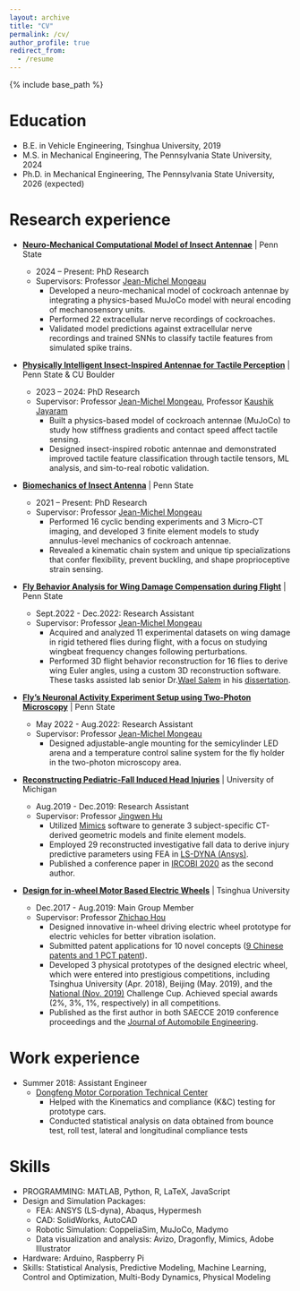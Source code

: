 ```yaml
---
layout: archive
title: "CV"
permalink: /cv/
author_profile: true
redirect_from:
  - /resume
---
```


{% include base_path %}

Education
======
* B.E. in Vehicle Engineering, Tsinghua University, 2019
* M.S. in Mechanical Engineering, The Pennsylvania State University, 2024
* Ph.D. in Mechanical Engineering, The Pennsylvania State University, 2026 (expected)

Research experience
======
* [**Neuro-Mechanical Computational Model of Insect Antennae**](https://lingsheng-meng.github.io/research/research-ephys) \| Penn State  
  * 2024 – Present: PhD Research  
  * Supervisors: Professor [Jean-Michel Mongeau](https://sites.psu.edu/mongeau/PIbio/)
    * Developed a neuro-mechanical model of cockroach antennae by integrating a physics-based MuJoCo model with neural encoding of mechanosensory units.
    * Performed 22 extracellular nerve recordings of cockroaches.
    * Validated model predictions against extracellular nerve recordings and trained SNNs to classify tactile features from simulated spike trains.   

* [**Physically Intelligent Insect-Inspired Antennae for Tactile Perception**](https://lingsheng-meng.github.io/research/research-antenna_classification) \| Penn State & CU Boulder 
  * 2023 – 2024: PhD Research  
  * Supervisor: Professor [Jean-Michel Mongeau](https://sites.psu.edu/mongeau/PIbio/), Professor [Kaushik Jayaram](https://www.colorado.edu/mechanical/kaushik-jayaram)
    * Built a physics-based model of cockroach antennae (MuJoCo) to study how stiffness gradients and contact speed affect tactile sensing.  
    * Designed insect-inspired robotic antennae and demonstrated improved tactile feature classification through tactile tensors, ML analysis, and sim-to-real robotic validation.  
   
* [**Biomechanics of Insect Antenna**](https://lingsheng-meng.github.io/research/research-antenna_mechanics) \| Penn State  
  * 2021 – Present: PhD Research  
  * Supervisor: Professor [Jean-Michel Mongeau](https://sites.psu.edu/mongeau/PIbio/)
    * Performed 16 cyclic bending experiments and 3 Micro-CT imaging, and developed 3 finite element models to study annulus-level mechanics of cockroach antennae.  
    * Revealed a kinematic chain system and unique tip specializations that confer flexibility, prevent buckling, and shape proprioceptive strain sensing.  

* [**Fly Behavior Analysis for Wing Damage Compensation during Flight**](https://lingsheng-meng.github.io/research/research-fly_wing) \| Penn State
  * Sept.2022 - Dec.2022: Research Assistant
  * Supervisor: Professor [Jean-Michel Mongeau](https://sites.psu.edu/mongeau/PIbio/)
    * Acquired and analyzed 11 experimental datasets on wing damage in rigid tethered flies during flight, with a focus on studying wingbeat frequency changes following perturbations.
    * Performed 3D flight behavior reconstruction for 16 flies to derive wing Euler angles, using a custom 3D reconstruction software. These tasks assisted lab senior Dr.[Wael Salem](https://www.linkedin.com/in/wael-salem/) in his [dissertation](https://etda.libraries.psu.edu/catalog/19881was29).

* [**Fly’s Neuronal Activity Experiment Setup using Two-Photon Microscopy**](https://lingsheng-meng.github.io/design/design-1) \| Penn State
  * May 2022 - Aug.2022: Research Assistant
  * Supervisor: Professor [Jean-Michel Mongeau](https://sites.psu.edu/mongeau/PIbio/)
    * Designed adjustable-angle mounting for the semicylinder LED arena and a temperature control saline system for the fly holder in the two-photon microscopy area.

* [**Reconstructing Pediatric-Fall Induced Head Injuries**](https://lingsheng-meng.github.io/research/research-0) \| University of Michigan
  * Aug.2019 - Dec.2019: Research Assistant
  * Supervisor: Professor [Jingwen Hu](https://sites.google.com/umich.edu/jingwenhu/home)
    * Utilized [Mimics](https://www.materialise.com/en/healthcare/mimics-innovation-suite/mimics) software to generate 3 subject-specific CT-derived geometric models and finite element models.
    * Employed 29 reconstructed investigative fall data to derive injury predictive parameters using FEA in [LS-DYNA (Ansys)](https://www.ansys.com/products/structures/ansys-ls-dyna).
    * Published a conference paper in [IRCOBI 2020](http://www.ircobi.org/wordpress/downloads/irc20-asia/pdf-files/2046a.pdf) as the second author.

* [**Design for in-wheel Motor Based Electric Wheels**](https://lingsheng-meng.github.io/research/research-2) \| Tsinghua University
  * Dec.2017 - Aug.2019: Main Group Member
  * Supervisor: Professor [Zhichao Hou](https://ieeexplore.ieee.org/author/37085377720)
    * Designed innovative in-wheel driving electric wheel prototype for electric vehicles for better vibration isolation.
    * Submitted patent applications for 10 novel concepts ([9 Chinese patents and 1 PCT patent](https://patents.google.com/?inventor=%E5%AD%9F%E4%BB%A4%E7%9B%9B)).
    * Developed 3 physical prototypes of the designed electric wheel, which were entered into prestigious competitions, including Tsinghua University (Apr. 2018), Beijing (May. 2019), and the [National (Nov. 2019)](http://www.svm.tsinghua.edu.cn/essay/12/1543.html) Challenge Cup. Achieved special awards (2%, 3%, 1%, respectively) in all competitions.
    * Published as the first author in both SAECCE 2019 conference proceedings and the [Journal of Automobile Engineering](https://journals.sagepub.com/doi/10.1177/0954407020921736).

Work experience
======
* Summer 2018: Assistant Engineer
  * [Dongfeng Motor Corporation Technical Center](http://www.dongfeng-global.com/)
    * Helped with the Kinematics and compliance (K&C) testing for prototype cars.
    * Conducted statistical analysis on data obtained from bounce test, roll test, lateral and longitudinal compliance tests
  
Skills
======
* PROGRAMMING: MATLAB, Python, R, LaTeX, JavaScript
* Design and Simulation Packages:
  * FEA: ANSYS (LS-dyna), Abaqus, Hypermesh
  * CAD: SolidWorks, AutoCAD
  * Robotic Simulation: CoppeliaSim, MuJoCo, Madymo
  * Data visualization and analysis: Avizo, Dragonfly, Mimics, Adobe Illustrator
* Hardware: Arduino, Raspberry Pi
* Skills: Statistical Analysis, Predictive Modeling, Machine Learning, Control and Optimization, Multi-Body Dynamics, Physical Modeling

<!--
Publications
======
  <ul>{% for post in site.publications %}
    {% include archive-single-cv.html %}
  {% endfor %}</ul>
  
Talks
======
  <ul>{% for post in site.talks %}
    {% include archive-single-talk-cv.html %}
  {% endfor %}</ul>
  
Teaching
======
  <ul>{% for post in site.teaching %}
    {% include archive-single-cv.html %}
  {% endfor %}</ul>
  
Service and leadership
======
* Currently signed in to 43 different slack teams
-->
